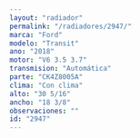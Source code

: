```yaml
---
layout: "radiador"
permalink: "/radiadores/2947/"
marca: "Ford"
modelo: "Transit"
ano: "2018"
motor: "V6 3.5 3.7"
transmision: "Automática"
parte: "CK4Z8005A"
clima: "Con clima"
alto: "30 5/16"
ancho: "18 3/8"
observaciones: ""
id: "2947"
---
```


